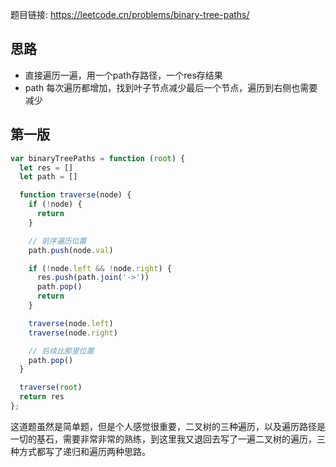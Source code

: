 题目链接: https://leetcode.cn/problems/binary-tree-paths/

## 思路
- 直接遍历一遍，用一个path存路径，一个res存结果
- path 每次遍历都增加，找到叶子节点减少最后一个节点，遍历到右侧也需要减少


## 第一版
```JavaScript
var binaryTreePaths = function (root) {
  let res = []
  let path = []

  function traverse(node) {
    if (!node) {
      return
    }

    // 前序遍历位置
    path.push(node.val)

    if (!node.left && !node.right) {
      res.push(path.join('->'))
      path.pop()
      return
    }

    traverse(node.left)
    traverse(node.right)

    // 后续比那里位置
    path.pop()
  }

  traverse(root)
  return res
};
```

这道题虽然是简单题，但是个人感觉很重要，二叉树的三种遍历，以及遍历路径是一切的基石，需要非常非常的熟练，到这里我又退回去写了一遍二叉树的遍历，三种方式都写了递归和遍历两种思路。